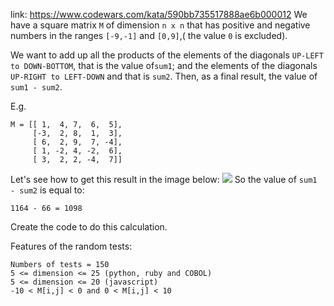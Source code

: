 link: https://www.codewars.com/kata/590bb735517888ae6b000012
We have a square matrix `M` of dimension `n x n` that has positive and negative numbers in the ranges `[-9,-1]` and `[0,9]`,( the value `0` is excluded).

We want to add up all the products of the elements of the diagonals `UP-LEFT to DOWN-BOTTOM`, that is the value of`sum1`; and the elements of the diagonals `UP-RIGHT to LEFT-DOWN` and that is `sum2`. Then, as a final result, the value of `sum1 - sum2`.

E.g.

    M = [[ 1,  4, 7,  6,  5],
         [-3,  2, 8,  1,  3],
         [ 6,  2, 9,  7, -4],
         [ 1, -2, 4, -2,  6],
         [ 3,  2, 2, -4,  7]]
Let's see how to get this result in the image below:
![](https://i.imgur.com/MHfydrP.jpeg)
So the value of `sum1 - sum2` is equal to:

    1164 - 66 = 1098

Create the code to do this calculation.

Features of the random tests:

    Numbers of tests = 150
    5 <= dimension <= 25 (python, ruby and COBOL)
    5 <= dimension <= 20 (javascript)
    -10 < M[i,j] < 0 and 0 < M[i,j] < 10


